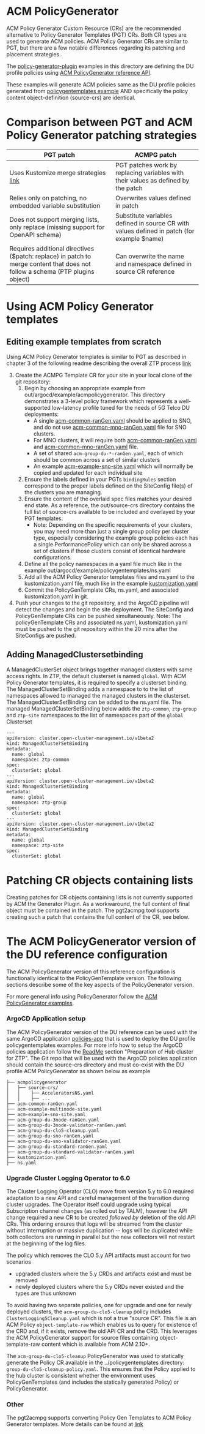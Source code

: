 # ACM PolicyGenerator 
ACM Policy Generator Custom Resource (CRs) are the recommended alternative to Policy Generator Templates (PGT) CRs. Both CR types are used to generate ACM policies. ACM Policy Generator CRs are similar to PGT, but there are a few notable differences regarding its patching and placement strategies.

The [policy-generator-plugin](https://github.com/stolostron/policy-generator-plugin/policy-generator-plugin) examples in this directory are defining the DU profile policies using [ACM PolicyGenerator reference API](https://github.com/stolostron/policy-generator-plugin/policy-generator-plugin/blob/main/docs/policygenerator-reference.yaml). 

These examples will generate ACM policies same as the DU profile policies generated from [policygentemplates example](https://github.com/openshift-kni/cnf-features-deploy/tree/master/ztp/gitops-subscriptions/argocd/example/policygentemplates) AND specifically the policy content object-definition (source-crs) are identical.

# Comparison between PGT and ACM Policy Generator patching strategies

| PGT patch | ACMPG patch |
|-----------|---------------------|
| Uses Kustomize merge strategies [link](https://github.com/kubernetes-sigs/kustomize/blob/master/examples/patchMultipleObjects.md)|PGT patches work by replacing variables with their values as defined by the patch|
|Relies only on patching, no embedded variable substitution|Overwrites values defined in patch|
|Does not support merging lists, only replace (missing support for OpenAPI schema)|Substitute variables defined in source CR with values defined in patch (for example $name)|
|Requires additional directives ($patch: replace) in patch to merge content that does not follow a schema (PTP plugins object)| Can overwrite the name and namespace defined in source CR reference|

# Using ACM Policy Generator templates


## Editing example templates from scratch
Using ACM Policy Generator templates is similar to PGT as described in chapter 3 of the following readme describing the overall ZTP process [link](https://github.com/openshift-kni/cnf-features-deploy/blob/master/ztp/gitops-subscriptions/argocd/README.md)

3. Create the ACMPG Template CR for your site in your local clone of the git repository:
   1. Begin by choosing an appropriate example from out/argocd/example/acmpolicygenerator. This directory demonstrates a 3-level policy framework which represents a well-supported low-latency profile tuned for the needs of 5G Telco DU deployments:
      - A single [acm-common-ranGen.yaml](ztp/gitops-subscriptions/argocd/example/acmpolicygenerator/acm-common-ranGen.yaml) should be applied to SNO, and do not use [acm-common-mno-ranGen.yaml](ztp/gitops-subscriptions/argocd/example/acmpolicygenerator/acm-common-mno-ranGen.yaml) file for SNO clusters.
      - For MNO clusters, it will require both [acm-common-ranGen.yaml](ztp/gitops-subscriptions/argocd/example/acmpolicygenerator/acm-common-ranGen.yaml) and [acm-common-mno-ranGen.yaml](ztp/gitops-subscriptions/argocd/example/acmpolicygenerator/acm-common-mno-ranGen.yaml) file.
      - A set of shared `acm-group-du-*-ranGen.yaml`, each of which should be common across a set of similar clusters
      - An example [acm-example-sno-site.yaml](ztp/gitops-subscriptions/argocd/example/policygentemplates/acm-example-sno-site.yaml) which will normally be copied and updated for each individual site
   2. Ensure the labels defined in your PGTs `bindingRules` section correspond to the proper labels defined on the SiteConfig file(s) of the clusters you are managing.
   3. Ensure the content of the overlaid spec files matches your desired end state.  As a reference, the out/source-crs directory contains the full list of source-crs available to be included and overlayed by your PGT templates.
      - Note: Depending on the specific requirements of your clusters, you may need more than just a single group policy per cluster type, especially considering the example group policies each has a single PerformancePolicy which can only be shared across a set of clusters if those clusters consist of identical hardware configurations.
   4. Define all the policy namespaces in a yaml file much like in the example out/argocd/example/policygentemplates/ns.yaml
   5. Add all the ACM Policy Generator templates files and ns.yaml to the kustomization.yaml file, much like in the example [kustomization.yaml](ztp/gitops-subscriptions/argocd/example/acmpolicygenerator/kustomization.yaml)
   6. Commit the PolicyGenTemplate CRs, ns.yaml, and associated kustomization.yaml in git.
4. Push your changes to the git repository, and the ArgoCD pipeline will detect the changes and begin the site deployment. The SiteConfig and PolicyGenTemplate CRs can be pushed simultaneously. Note: The policyGenTemplate CRs and associated ns.yaml, kustomization.yaml must be pushed to the git repository within the 20 mins after the SiteConfigs are pushed.

## Adding ManagedClustersetbinding 
A ManagedClusterSet object brings together managed clusters with same access rights. In ZTP, the default clusterset is named `global`.
With ACM Policy Generator templates, it is required to specify a clusterset binding. The ManagedClusterSetBinding adds a namespace to to the list of namespaces allowed to managed the managed clusters in the clusterset.
The ManagedClusterSetBinding can be added to the ns.yaml file. The managed ManagedClusterSetBinding below adds the `ztp-common`, `ztp-group` and `ztp-site` namespaces to the list of namespaces part of the `global` Clusterset

```
---
apiVersion: cluster.open-cluster-management.io/v1beta2
kind: ManagedClusterSetBinding
metadata:
  name: global
  namespace: ztp-common
spec:
  clusterSet: global
---
apiVersion: cluster.open-cluster-management.io/v1beta2
kind: ManagedClusterSetBinding
metadata:
  name: global
  namespace: ztp-group
spec:
  clusterSet: global
---
apiVersion: cluster.open-cluster-management.io/v1beta2
kind: ManagedClusterSetBinding
metadata:
  name: global
  namespace: ztp-site
spec:
  clusterSet: global
```

# Patching CR objects containing lists
Creating patches for CR objects containing lists is not currently supported by ACM the Generator Plugin. As a workwaround, the full content of final object must be contained in the patch. 
The pgt2acmpg tool supports creating such a patch that contains the full content of the CR, see below.

# The ACM PolicyGenerator version of the DU reference configuration
The ACM PolicyGenerator version of this reference configuration is functionally
identical to the PolicyGenTemplate version. The following sections describe some
of the key aspects of the PolicyGenerator version.

For more general info using PolicyGenerator follow the [ACM PolicyGenerator
examples](https://github.com/stolostron/policy-generator-plugin/policy-generator-plugin/tree/main/examples).


### ArgoCD Application setup

The ACM PolicyGenerator version of the DU reference can be used with the same
ArgoCD application
[policies-app](https://github.com/openshift-kni/cnf-features-deploy/blob/master/ztp/gitops-subscriptions/argocd/deployment/policies-app.yaml)
that is used to deploy the DU profile policygentemplates examples. For more info
how to setup the ArgoCD policies application follow the
[ReadMe](https://github.com/openshift-kni/cnf-features-deploy/blob/master/ztp/gitops-subscriptions/argocd/README.md)
section "Preparation of Hub cluster for ZTP". The Git repo that will be used
with the ArgoCD policies application should contain the source-crs directory and
must co-exist with the DU profile ACM PolicyGenerator as shown below as example

```
├── acmpolicygenerator
│   ├── source-crs/
│   │    ├── AcceleratorsNS.yaml
│   │    ├── ...
├── acm-common-ranGen.yaml
├── acm-example-multinode-site.yaml
├── acm-example-sno-site.yaml
├── acm-group-du-3node-ranGen.yaml
├── acm-group-du-3node-validator-ranGen.yaml
├── acm-group-du-clo5-cleanup.yaml
├── acm-group-du-sno-ranGen.yaml
├── acm-group-du-sno-validator-ranGen.yaml
├── acm-group-du-standard-ranGen.yaml
├── acm-group-du-standard-validator-ranGen.yaml
├── kustomization.yaml
├── ns.yaml

```

### Upgrade Cluster Logging Operator to 6.0

The Cluster Logging Operator (CLO) move from version 5.y to 6.0 required
adaptation to a new API and careful management of the transition during cluster
upgrades. The Operator itself could upgrade using typical Subscription channel
changes (as rolled out by TALM), however the API change required a new CR to be
created *followed by* deletion of the old API CRs. This ordering ensures that
logs will be streamed from the cluster without interruption or massive
duplication -- logs will be duplicated while both collectors are running in
parallel but the new collectors will not restart at the beginning of the log
files.

The policy which removes the CLO 5.y API artifacts must account for two
scenarios
 - upgraded clusters where the 5.y CRDs and artifacts exist and must be removed
 - newly deployed clusters where the 5.y CRDs never existed and the types are thus unknown

To avoid having two separate policies, one for upgrade and one for newly
deployed clusters, the `acm-group-du-clo5-cleanup` policy includes
`ClusterLogging5Cleanup.yaml` which is not a true "source CR". This file is an
ACM Policy `object-template-raw` which enables us to query for existence of the
CRD and, if it exists, remove the old API CR and the CRD. This leverages the
ACM PolicyGenerator support for source files containing object-template-raw
content which is available from ACM 2.10+.

The `acm-group-du-clo5-cleanup` PolicyGenerator was used to statically generate
the Policy CR available in the ../policygentemplates directory:
`group-du-clo5-cleanup-policy.yaml`. This ensures that the Policy applied to the
hub cluster is consistent whether the environment uses PolicyGenTemplates (and
includes the statically generated Policy) or PolicyGenerator.

### Other

The pgt2acmpg supports converting Policy Gen Templates to ACM Policy Generator templates. More details can be found at [link](https://github.com/openshift-kni/cnf-features-deploy/ztp/tools/pgt2acmpg/blob/main/README.md)
